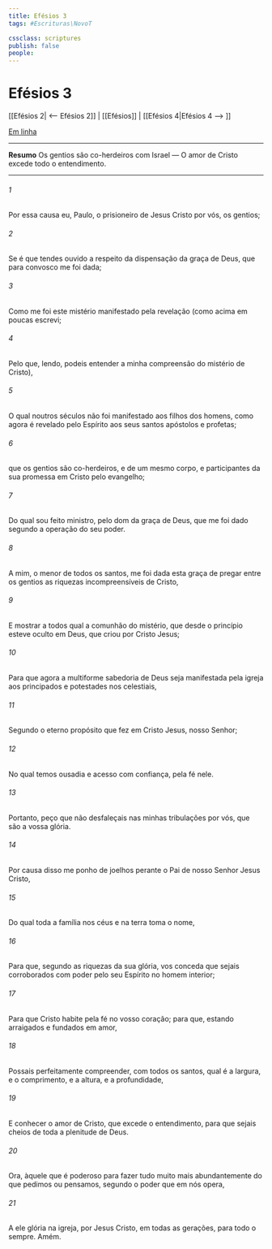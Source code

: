 ```yaml
---
title: Efésios 3
tags: #Escrituras\NovoT

cssclass: scriptures
publish: false
people:
---
```


# Efésios 3
[[Efésios 2| <-- Efésios 2]] | [[Efésios]] | [[Efésios 4|Efésios 4 --> ]]

[Em linha](https://churchofjesuschrist.org/study/scriptures/nt/eph/3?lang=por)

---
__Resumo__
Os gentios são co-herdeiros com Israel — O amor de Cristo excede todo o entendimento.

---
###### 1 
Por essa causa eu, Paulo,  o prisioneiro de Jesus Cristo por vós, os gentios;

###### 2 
Se é que tendes ouvido a respeito da dispensação da graça de Deus, que para convosco me foi dada;

###### 3 
Como me foi este mistério manifestado pela revelação (como acima em poucas  escrevi;

###### 4 
Pelo que, lendo, podeis entender a minha compreensão do mistério de Cristo),

###### 5 
O qual noutros séculos não foi manifestado aos filhos dos homens, como agora é revelado pelo Espírito aos seus santos apóstolos e profetas;

###### 6 
 que os gentios são co-herdeiros, e de um mesmo corpo, e participantes da sua promessa em Cristo pelo evangelho;

###### 7 
Do qual sou feito ministro, pelo dom da graça de Deus, que me foi dado segundo a operação do seu poder.

###### 8 
A mim, o menor de todos os santos, me foi dada esta graça de pregar entre os gentios as riquezas incompreensíveis de Cristo,

###### 9 
E mostrar a todos qual  a comunhão do mistério, que desde o princípio esteve oculto em Deus, que criou  por Cristo Jesus;

###### 10 
Para que agora a multiforme sabedoria de Deus seja manifestada pela igreja aos principados e potestades nos  celestiais,

###### 11 
Segundo o eterno propósito que fez em Cristo Jesus, nosso Senhor;

###### 12 
No qual temos ousadia e acesso com confiança, pela fé nele.

###### 13 
Portanto,  peço que não desfaleçais nas minhas tribulações por vós, que são a vossa glória.

###### 14 
Por causa disso me ponho de joelhos perante o Pai de nosso Senhor Jesus Cristo,

###### 15 
Do qual toda a família nos céus e na terra toma o nome,

###### 16 
Para que, segundo as riquezas da sua glória, vos conceda que sejais corroborados com poder pelo seu Espírito no homem interior;

###### 17 
Para que Cristo habite pela fé no vosso coração; para que, estando arraigados e fundados em amor,

###### 18 
Possais perfeitamente compreender, com todos os santos, qual é a largura, e o comprimento, e a altura, e a profundidade,

###### 19 
E conhecer o amor de Cristo, que excede  o entendimento, para que sejais cheios de toda a plenitude de Deus.

###### 20 
Ora, àquele que é poderoso para fazer tudo muito mais abundantemente do que pedimos ou pensamos, segundo o poder que em nós opera,

###### 21 
A ele  glória na igreja, por Jesus Cristo, em todas as gerações, para todo o sempre. Amém.

